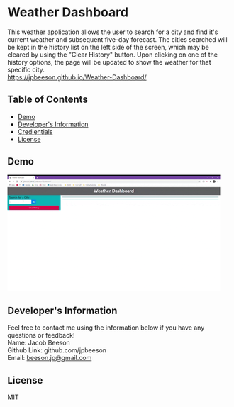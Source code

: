 # Weather Dashboard
  This weather application allows the user to search for a city and find it's current weather and subsequent five-day forecast. The cities searched will be kept in the history list on the left side of the screen, which may be cleared by using the "Clear History" button. Upon clicking on one of the history options, the page will be updated to show the weather for that specific city. 
  <br>
  https://jpbeeson.github.io/Weather-Dashboard/
  ## Table of Contents
  * [Demo](#demo)
  * [Developer's Information](#devInfo)
  * [Credientials](#credientials)
  * [License](#license)
  
  ## <a name="demo"></a>Demo
  ![](assets/demo.gif)

  ## <a name="devInfo"></a>Developer's Information
  Feel free to contact me using the information below if you have any questions or feedback!
  <br>
  Name: Jacob Beeson
  <br>
  Github Link: github.com/jpbeeson
  <br>
  Email: <beeson.jp@gmail.com>
  
  ## <a name="license"></a>License
  MIT

